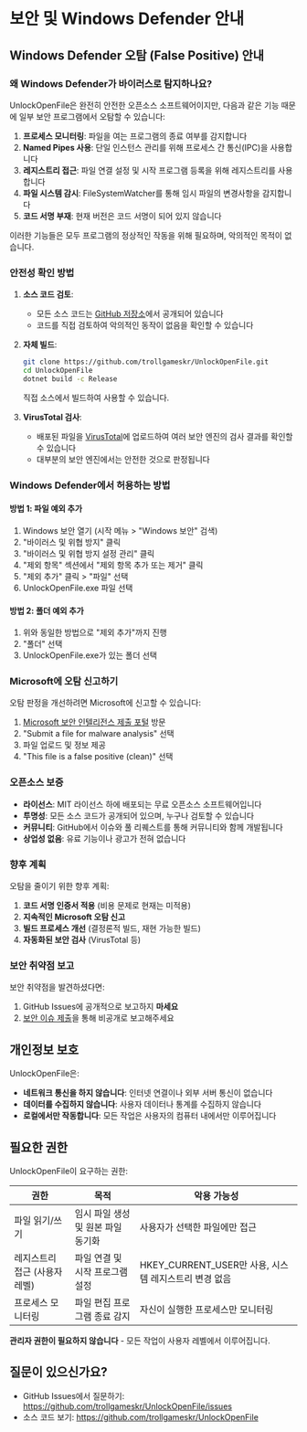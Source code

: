 # 보안 및 Windows Defender 안내

## Windows Defender 오탐 (False Positive) 안내

### 왜 Windows Defender가 바이러스로 탐지하나요?

UnlockOpenFile은 완전히 안전한 오픈소스 소프트웨어이지만, 다음과 같은 기능 때문에 일부 보안 프로그램에서 오탐할 수 있습니다:

1. **프로세스 모니터링**: 파일을 여는 프로그램의 종료 여부를 감지합니다
2. **Named Pipes 사용**: 단일 인스턴스 관리를 위해 프로세스 간 통신(IPC)을 사용합니다
3. **레지스트리 접근**: 파일 연결 설정 및 시작 프로그램 등록을 위해 레지스트리를 사용합니다
4. **파일 시스템 감시**: FileSystemWatcher를 통해 임시 파일의 변경사항을 감지합니다
5. **코드 서명 부재**: 현재 버전은 코드 서명이 되어 있지 않습니다

이러한 기능들은 모두 프로그램의 정상적인 작동을 위해 필요하며, 악의적인 목적이 없습니다.

### 안전성 확인 방법

1. **소스 코드 검토**: 
   - 모든 소스 코드는 [GitHub 저장소](https://github.com/trollgameskr/UnlockOpenFile)에서 공개되어 있습니다
   - 코드를 직접 검토하여 악의적인 동작이 없음을 확인할 수 있습니다

2. **자체 빌드**:
   ```bash
   git clone https://github.com/trollgameskr/UnlockOpenFile.git
   cd UnlockOpenFile
   dotnet build -c Release
   ```
   직접 소스에서 빌드하여 사용할 수 있습니다.

3. **VirusTotal 검사**:
   - 배포된 파일을 [VirusTotal](https://www.virustotal.com)에 업로드하여 여러 보안 엔진의 검사 결과를 확인할 수 있습니다
   - 대부분의 보안 엔진에서는 안전한 것으로 판정됩니다

### Windows Defender에서 허용하는 방법

#### 방법 1: 파일 예외 추가

1. Windows 보안 열기 (시작 메뉴 > "Windows 보안" 검색)
2. "바이러스 및 위협 방지" 클릭
3. "바이러스 및 위협 방지 설정 관리" 클릭
4. "제외 항목" 섹션에서 "제외 항목 추가 또는 제거" 클릭
5. "제외 추가" 클릭 > "파일" 선택
6. UnlockOpenFile.exe 파일 선택

#### 방법 2: 폴더 예외 추가

1. 위와 동일한 방법으로 "제외 추가"까지 진행
2. "폴더" 선택
3. UnlockOpenFile.exe가 있는 폴더 선택

### Microsoft에 오탐 신고하기

오탐 판정을 개선하려면 Microsoft에 신고할 수 있습니다:

1. [Microsoft 보안 인텔리전스 제출 포털](https://www.microsoft.com/en-us/wdsi/filesubmission) 방문
2. "Submit a file for malware analysis" 선택
3. 파일 업로드 및 정보 제공
4. "This file is a false positive (clean)" 선택

### 오픈소스 보증

- **라이선스**: MIT 라이선스 하에 배포되는 무료 오픈소스 소프트웨어입니다
- **투명성**: 모든 소스 코드가 공개되어 있으며, 누구나 검토할 수 있습니다
- **커뮤니티**: GitHub에서 이슈와 풀 리퀘스트를 통해 커뮤니티와 함께 개발됩니다
- **상업성 없음**: 유료 기능이나 광고가 전혀 없습니다

### 향후 계획

오탐을 줄이기 위한 향후 계획:

1. **코드 서명 인증서 적용** (비용 문제로 현재는 미적용)
2. **지속적인 Microsoft 오탐 신고**
3. **빌드 프로세스 개선** (결정론적 빌드, 재현 가능한 빌드)
4. **자동화된 보안 검사** (VirusTotal 등)

### 보안 취약점 보고

보안 취약점을 발견하셨다면:
1. GitHub Issues에 공개적으로 보고하지 **마세요**
2. [보안 이슈 제출](https://github.com/trollgameskr/UnlockOpenFile/security/advisories/new)을 통해 비공개로 보고해주세요

## 개인정보 보호

UnlockOpenFile은:
- **네트워크 통신을 하지 않습니다**: 인터넷 연결이나 외부 서버 통신이 없습니다
- **데이터를 수집하지 않습니다**: 사용자 데이터나 통계를 수집하지 않습니다
- **로컬에서만 작동합니다**: 모든 작업은 사용자의 컴퓨터 내에서만 이루어집니다

## 필요한 권한

UnlockOpenFile이 요구하는 권한:

| 권한 | 목적 | 악용 가능성 |
|------|------|------------|
| 파일 읽기/쓰기 | 임시 파일 생성 및 원본 파일 동기화 | 사용자가 선택한 파일에만 접근 |
| 레지스트리 접근 (사용자 레벨) | 파일 연결 및 시작 프로그램 설정 | HKEY_CURRENT_USER만 사용, 시스템 레지스트리 변경 없음 |
| 프로세스 모니터링 | 파일 편집 프로그램 종료 감지 | 자신이 실행한 프로세스만 모니터링 |

**관리자 권한이 필요하지 않습니다** - 모든 작업이 사용자 레벨에서 이루어집니다.

## 질문이 있으신가요?

- GitHub Issues에서 질문하기: https://github.com/trollgameskr/UnlockOpenFile/issues
- 소스 코드 보기: https://github.com/trollgameskr/UnlockOpenFile
